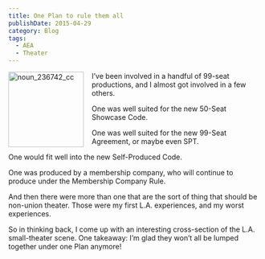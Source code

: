 ```yaml
---
title: One Plan to rule them all
publishDate: 2015-04-29
category: Blog
tags:
  - AEA
  - Theater
---
```


<style>
  img[alt='noun_236742_cc'] {
    float: left;
    margin: 0 1rem 0 0;
    width: 150px;
  }
</style>

<p>
  <img class="alignleft" src="/assets/images/noun_236742_cc.png" alt="noun_236742_cc" />I’ve
  been involved in a handful of 99-seat productions, and I almost got involved in a few others.
</p>
<p>One was well suited for the new 50-Seat Showcase Code.</p>
<p>One was well suited for the new 99-Seat Agreement, or maybe even SPT.</p>
<p>One would fit well into the new Self-Produced Code.</p>
<p>One was produced by a membership company, who will continue to produce under the Membership Company Rule.</p>
<p>
  And then there were more than one that are the sort of thing that should be non-union theater. Those were my first
  L.A. experiences, and my worst experiences.
</p>
<p>
  So in thinking back, I come up with an interesting cross-section of the L.A. small-theater scene. One takeaway: I’m
  glad they won’t all be lumped together under one Plan anymore!
</p>
